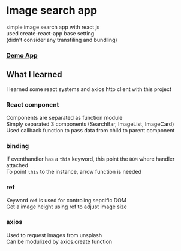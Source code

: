 # Image search app

simple image search app with react js  
used create-react-app base setting  
(didn't consider any transfiling and bundling)

### [Demo App](https://search-image-mindflip.netlify.app/)

## What I learned

I learned some react systems and axios http client with this project

### React component

Components are separated as function module  
Simply separated 3 components (SearchBar, ImageList, ImageCard)  
Used callback function to pass data from child to parent component

### binding

If eventhandler has a `this` keyword, this point the `DOM` where handler attached  
To point `this` to the instance, arrow function is needed

### ref

Keyword `ref` is used for controling sepcific DOM  
Get a image height using ref to adjust image size

### axios

Used to request images from unsplash  
Can be modulized by axios.create function
